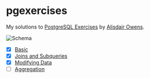 # pgexercises
My solutions to [PostgreSQL Exercises](pgexercises.com) by [Alisdair Owens](https://www.zaltys.net/).

![Schema](https://pgexercises.com/img/schema-horizontal.svg)

- [x] [Basic](/Basic/)
- [x] [Joins and Subqueries](/Joins%20and%20Subqueries/)
- [x] [Modifying Data](/Modifying%20Data/)
- [ ] [Aggregation](/Aggregation/)
